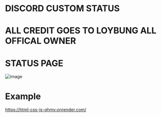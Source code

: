 # DISCORD CUSTOM STATUS
# ALL CREDIT GOES TO LOYBUNG ALL OFFICAL OWNER


# STATUS PAGE
![image](https://github.com/4levy/custom-status-4levy/assets/100963276/95981b33-224a-4f02-ade8-a9749231cfbb)


# Example 
https://html-css-js-qhmv.onrender.com/
